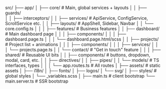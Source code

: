 src/
├── app/
│ ├── core/ # Main, global services + layouts
│ │ ├── guards/  
 │ │ ├── interceptors/
│ │ ├── services/ # ApiService, ConfigService, ScrollService etc.
│ │ ├── layouts/ # AppShell, Sidebar, Navbar
│ │ └── core.config.ts
│ │
│ ├── features/ # Business features
│ │ ├── dashboard/ # Main dashboard page
│ │ │ ├── components/
│ │ │ ├── dashboard.page.ts
│ │ │ └── dashboard.page.html/scss
│ │ ├── projects/ # Project list + animations
│ │ │ ├── components/
│ │ │ ├── services/
│ │ │ └── projects.page.ts
│ │ └── contact/ # "Get in touch" feature
│ │
│ ├── shared/ # Reusable UI bits
│ │ ├── components/ # buttons, dropdown, modal, card, etc.
│ │ ├── directives/
│ │ ├── pipes/
│ │ └── models/ # TS interfaces, types
│ │
│ └── app.routes.ts # All routes
│
├── assets/ # static assets
│ ├── i18n/
│ ├── fonts/
│ ├── logos/
│ └── svg/
│
├── styles/ # global styles
│ └── \_variables.scss
│
├── main.ts # client bootstrap
└── main.server.ts # SSR bootstrap

